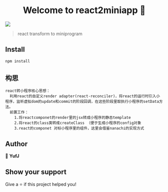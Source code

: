<h1 align="center">Welcome to react2miniapp 👋</h1>
<p>
  <img src="https://img.shields.io/badge/version-0.0.1-blue.svg?cacheSeconds=2592000" />
</p>

> react transform to miniprogram

## Install

```sh
npm install
```

## 构思

```
react转小程序核心思想：
  利用react的自定义render adapter(react-reconciler)，将react的运行时引入小程序，监听虚拟dom的update和commit的阶段回调，在这些阶段里取执行小程序的setData方法。
  前置工作：
    1.将reactcomponet的render里的jsx转成小程序的静态template
    2.将react的class类转成createClass （便于生成小程序的config对象
    3.react的componet 对标小程序里的组件，这里会借鉴nanachi的实现方式
```

## Author

👤 **YufJ**


## Show your support

Give a ⭐️ if this project helped you!
